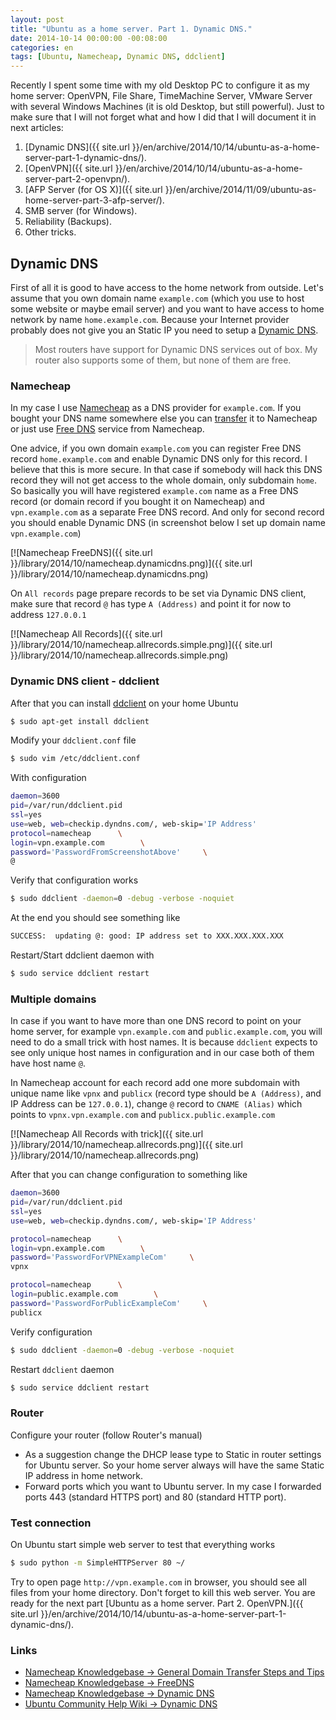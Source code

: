 ```yaml
---
layout: post
title: "Ubuntu as a home server. Part 1. Dynamic DNS."
date: 2014-10-14 00:00:00 -00:08:00
categories: en
tags: [Ubuntu, Namecheap, Dynamic DNS, ddclient]
---
```


Recently I spent some time with my old Desktop PC to configure it as my home server: OpenVPN, File Share, TimeMachine Server, VMware Server with several Windows Machines (it is old Desktop, but still powerful). Just to make sure that I will not forget what and how I did that I will document it in next articles:

1. [Dynamic DNS]({{ site.url }}/en/archive/2014/10/14/ubuntu-as-a-home-server-part-1-dynamic-dns/).
1. [OpenVPN]({{ site.url }}/en/archive/2014/10/14/ubuntu-as-a-home-server-part-2-openvpn/).
1. [AFP Server (for OS X)]({{ site.url }}/en/archive/2014/11/09/ubuntu-as-home-server-part-3-afp-server/).
1. SMB server (for Windows).
1. Reliability (Backups).
1. Other tricks.

## Dynamic DNS

First of all it is good to have access to the home network from outside. Let's assume that you own domain name `example.com` (which you use to host some website or maybe email server) and you want to have access to home network by name `home.example.com`. Because your Internet provider probably does not give you an Static IP you need to setup a [Dynamic DNS](http://en.wikipedia.org/wiki/Dynamic_DNS). 

> Most routers have support for Dynamic DNS services out of box. My router also supports some of them, but none of them are free.

### Namecheap

In my case I use [Namecheap](https://www.namecheap.com) as a DNS provider for `example.com`. If you bought your DNS name somewhere else you can [transfer](https://www.namecheap.com/domains/transfer.aspx) it to Namecheap or just use [Free DNS](https://www.namecheap.com/domains/freedns.aspx) service from Namecheap.

One advice, if you own domain `example.com` you can register Free DNS record `home.example.com` and enable Dynamic DNS only for this record. I believe that this is more secure. In that case if somebody will hack this DNS record they will not get access to the whole domain, only subdomain `home`. So basically you will have registered `example.com` name as a Free DNS record (or domain record if you bought it on Namecheap) and `vpn.example.com` as a separate Free DNS record. And only for second record you should enable Dynamic DNS (in screenshot below I set up domain name `vpn.example.com`)

[![Namecheap FreeDNS]({{ site.url }}/library/2014/10/namecheap.dynamicdns.png)]({{ site.url }}/library/2014/10/namecheap.dynamicdns.png)

On `All records` page prepare records to be set via Dynamic DNS client, make sure that record `@` has type `A (Address)` and point it for now to address `127.0.0.1`

[![Namecheap All Records]({{ site.url }}/library/2014/10/namecheap.allrecords.simple.png)]({{ site.url }}/library/2014/10/namecheap.allrecords.simple.png)

### Dynamic DNS client - ddclient

After that you can install [ddclient](http://sourceforge.net/p/ddclient/wiki/Home/) on your home Ubuntu

```bash
$ sudo apt-get install ddclient
```

Modify your `ddclient.conf` file

```bash
$ sudo vim /etc/ddclient.conf
```

With configuration

```bash
daemon=3600
pid=/var/run/ddclient.pid
ssl=yes
use=web, web=checkip.dyndns.com/, web-skip='IP Address'
protocol=namecheap      \
login=vpn.example.com        \
password='PasswordFromScreenshotAbove'     \
@
```

Verify that configuration works

```bash
$ sudo ddclient -daemon=0 -debug -verbose -noquiet
```

At the end you should see something like 

```bash
SUCCESS:  updating @: good: IP address set to XXX.XXX.XXX.XXX
```

Restart/Start ddclient daemon with 

```bash
$ sudo service ddclient restart
```

### Multiple domains

In case if you want to have more than one DNS record to point on your home server, for example `vpn.example.com` and `public.example.com`, you will need to do a small trick with host names. It is because `ddclient` expects to see only unique host names in configuration and in our case both of them have host name `@`. 

In Namecheap account for each record add one more subdomain with unique name like `vpnx` and `publicx` (record type should be `A (Address)`, and IP Address can be `127.0.0.1`), change `@` record to `CNAME (Alias)` which points to `vpnx.vpn.example.com` and `publicx.public.example.com`

[![Namecheap All Records with trick]({{ site.url }}/library/2014/10/namecheap.allrecords.png)]({{ site.url }}/library/2014/10/namecheap.allrecords.png)

After that you can change configuration to something like

```bash
daemon=3600
pid=/var/run/ddclient.pid
ssl=yes
use=web, web=checkip.dyndns.com/, web-skip='IP Address'

protocol=namecheap      \
login=vpn.example.com        \
password='PasswordForVPNExampleCom'     \
vpnx

protocol=namecheap      \
login=public.example.com        \
password='PasswordForPublicExampleCom'     \
publicx
```

Verify configuration 

```bash
$ sudo ddclient -daemon=0 -debug -verbose -noquiet
```

Restart `ddclient` daemon

```bash
$ sudo service ddclient restart
```

### Router

Configure your router (follow Router's manual)

* As a suggestion change the DHCP lease type to Static in router settings for Ubuntu server. So your home server always will have the same Static IP address in home network.
* Forward ports which you want to Ubuntu server. In my case I forwarded ports 443 (standard HTTPS port) and 80 (standard HTTP port).

### Test connection

On Ubuntu start simple web server to test that everything works

```bash
$ sudo python -m SimpleHTTPServer 80 ~/
```

Try to open page `http://vpn.example.com` in browser, you should see all files from your home directory. Don't forget to kill this web server. You are ready for the next part [Ubuntu as a home server. Part 2. OpenVPN.]({{ site.url }}/en/archive/2014/10/14/ubuntu-as-a-home-server-part-1-dynamic-dns/).

### Links

* [Namecheap Knowledgebase → General Domain Transfer Steps and Tips](https://www.namecheap.com/support/knowledgebase/article.aspx/9175/83/general-domain-transfer-steps-and-tips)
* [Namecheap Knowledgebase → FreeDNS](https://www.namecheap.com/support/knowledgebase/category.aspx/51/freedns)
* [Namecheap Knowledgebase → Dynamic DNS](https://www.namecheap.com/support/knowledgebase/category.aspx/11/dynamic-dns)
* [Ubuntu Community Help Wiki → Dynamic DNS](https://help.ubuntu.com/community/DynamicDNS)